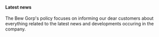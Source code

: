 #### Latest news

The Bew Gorp's policy focuses on informing our dear customers about everything related to the latest news and developments occuring in the company.